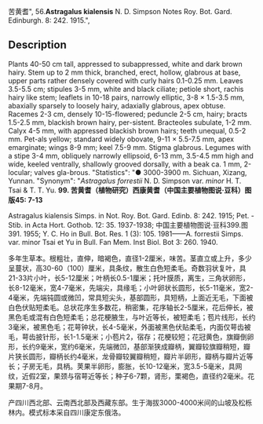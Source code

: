 苦黄耆",
56.**Astragalus kialensis** N. D. Simpson Notes Roy. Bot. Gard. Edinburgh. 8: 242. 1915.",

## Description
Plants 40-50 cm tall, appressed to subappressed, white and dark brown hairy. Stem up to 2 mm thick, branched, erect, hollow, glabrous at base, upper parts rather densely covered with curly hairs 0.1-0.25 mm. Leaves 3.5-5.5 cm; stipules 3-5 mm, white and black ciliate; petiole short, rachis hairy like stem; leaflets in 10-18 pairs, narrowly elliptic, 3-8 × 1.5-3.5 mm, abaxially sparsely to loosely hairy, adaxially glabrous, apex obtuse. Racemes 2-3 cm, densely 10-15-flowered; peduncle 2-5 cm, hairy; bracts 1.5-2.5 mm, blackish brown hairy, per-sistent. Bracteoles subulate, 1-2 mm. Calyx 4-5 mm, with appressed blackish brown hairs; teeth unequal, 0.5-2 mm. Pet-als yellow; standard widely obovate, 9-11 × 5.5-7.5 mm, apex emarginate; wings 8-9 mm; keel 7.5-9 mm. Stigma glabrous. Legumes with a stipe 3-4 mm, obliquely narrowly ellipsoid, 6-13 mm, 3.5-4.5 mm high and wide, keeled ventrally, shallowly grooved dorsally, with a beak ca. 1 mm, 2-locular; valves gla-brous.
  "Statistics": "● 3000-3900 m. Sichuan, Xizang, Yunnan.
  "Synonym": "*Astragalus forrestii* N. D. Simpson var. *minor* H. T. Tsai &amp; T. T. Yu.
**99. 苦黄耆（植物研究）西康黄耆（中国主要植物图说·豆科）图版45: 7-13**

Astragalus kialensis Simps. in Not. Roy. Bot. Gard. Edinb. 8: 242. 1915; Pet. -Stib. in Acta Hort. Gothob. 12: 35. 1937-1938; 中国主要植物图说·豆科399.图 391. 1955; Y. C. Ho in Bull. Bot. Res. 1 (3): 105. 1981——A. forrestii Simps. var. minor Tsai et Yu in Bull. Fan Mem. Inst Biol. Bot 3: 260. 1940.

多年生草本。根粗壮，直伸，暗褐色，直径1-2厘米，味苦。茎直立或上升，多少呈蔓状，高30-60（100）厘米，具条纹，散生白色短柔毛。奇数羽状复叶，具21-33片小叶，长5-12厘米；叶柄长0.5-1厘米；托叶膜质，离生，三角状卵形，长8-12毫米，宽4-7毫米，先端尖，具缘毛；小叶卵状长圆形，长5-11毫米，宽2-4毫米，先端钝圆或微凹，常具短尖头，基部圆形，具短柄，上面近无毛，下面被白色伏贴短柔毛。总状花序生多数花，稍密集，花序轴长2-5厘米，花后伸长，被黑色毛或混有白色短柔毛；总花梗腋生，与叶近等长，被短柔毛；苞片线形，长约3毫米，被黑色毛；花萼钟状，长4-5毫米，外面被黑色伏贴柔毛，内面仅萼齿被毛，萼齿披针形，长1-1.5毫米；小苞片2，宿存；花梗较短；花冠黄色，旗瓣倒卵形，长约9毫米，宽约6毫米，先端微凹，基部渐狭成瓣柄，翼瓣较旗瓣稍短，瓣片狭长圆形，瓣柄长约4毫米，龙骨瓣较翼瓣稍短，瓣片半卵形，瓣柄与瓣片近等长；子房无毛，具柄。荚果半卵形，膨胀，长10-12毫米，宽3.5-5毫米，具网纹，近假2室，果颈与宿萼近等长；种子6-7颗，肾形，栗褐色，直径约2毫米。花果期7-8月。

产四川西北部、云南西北部及西藏东部。生于海拔3000-4000米间的山坡及松栎林内。模式标本采自四川康定东俄洛。
